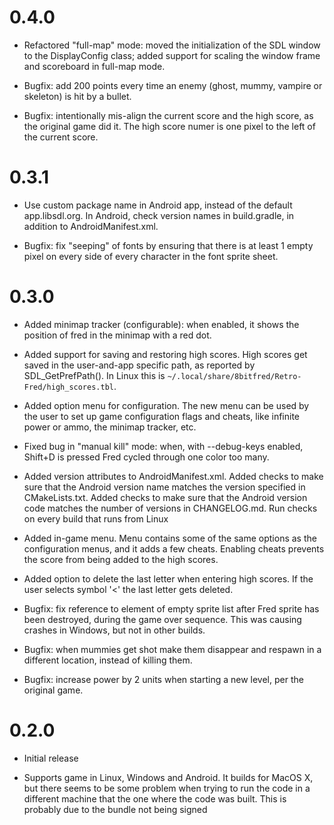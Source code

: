 # 0.4.0

* Refactored "full-map" mode: moved the initialization of the SDL window to the
  DisplayConfig class; added support for scaling the window frame and scoreboard in
  full-map mode.

* Bugfix: add 200 points every time an enemy (ghost, mummy, vampire or skeleton) is hit by
  a bullet.

* Bugfix: intentionally mis-align the current score and the high score, as the original
  game did it. The high score numer is one pixel to the left of the current score.

# 0.3.1

* Use custom package name in Android app, instead of the default app.libsdl.org. In
  Android, check version names in build.gradle, in addition to AndroidManifest.xml.

* Bugfix: fix "seeping" of fonts by ensuring that there is at least 1 empty pixel on every
  side of every character in the font sprite sheet.

# 0.3.0

* Added minimap tracker (configurable): when enabled, it shows the position of fred in the
  minimap with a red dot.

* Added support for saving and restoring high scores. High scores get saved in the
  user-and-app specific path, as reported by SDL_GetPrefPath(). In Linux this is
  `~/.local/share/8bitfred/Retro-Fred/high_scores.tbl`.

* Added option menu for configuration. The new menu can be used by the user to set up game
  configuration flags and cheats, like infinite power or ammo, the minimap tracker, etc.

* Fixed bug in "manual kill" mode: when, with --debug-keys enabled, Shift+D is pressed
  Fred cycled through one color too many.

* Added version attributes to AndroidManifest.xml. Added checks to make sure that the
  Android version name matches the version specified in CMakeLists.txt. Added checks to
  make sure that the Android version code matches the number of versions in CHANGELOG.md.
  Run checks on every build that runs from Linux

* Added in-game menu. Menu contains some of the same options as the configuration menus,
  and it adds a few cheats. Enabling cheats prevents the score from being added to the
  high scores.

* Added option to delete the last letter when entering high scores. If the user selects
  symbol '<' the last letter gets deleted.

* Bugfix: fix reference to element of empty sprite list after Fred sprite has been destroyed,
  during the game over sequence. This was causing crashes in Windows, but not in other
  builds.

* Bugfix: when mummies get shot make them disappear and respawn in a different location,
  instead of killing them.

* Bugfix: increase power by 2 units when starting a new level, per the original game.

# 0.2.0

* Initial release

* Supports game in Linux, Windows and Android. It builds for MacOS X, but there seems to
  be some problem when trying to run the code in a different machine that the one where
  the code was built. This is probably due to the bundle not being signed
